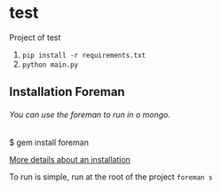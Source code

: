# test
Project of test

1. ``` pip install -r requirements.txt ```
2. ``` python main.py ```

## Installation Foreman
###### You can use the foreman to run in o mongo.
$ gem install foreman

[More details about an installation](https://github.com/ddollar/foreman)

To run is simple, run at the root of the project ``` foreman s ``` 

